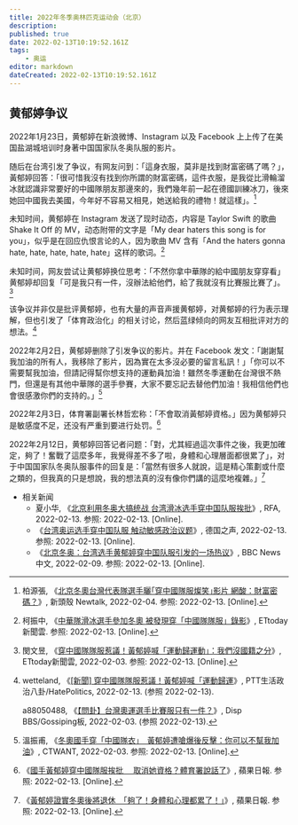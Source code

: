 ```yaml
---
title: 2022年冬季奥林匹克运动会（北京）
description:
published: true
date: 2022-02-13T10:19:52.161Z
tags:
    - 奥运
editor: markdown
dateCreated: 2022-02-13T10:19:52.161Z
---
```


## 黄郁婷争议

2022年1月23日，黄郁婷在新浪微博、Instagram 以及 Facebook 上上传了在美国盐湖城培训时身著中国国家队冬奥队服的影片。

随后在台湾引发了争议，有网友问到：「這身衣服，莫非是找到財富密碼了嗎？」，黃郁婷回答：「很可惜我沒有找到你所謂的財富密碼，這件衣服，是我從比滑輪溜冰就認識非常要好的中國隊朋友那邊來的，我們幾年前一起在德國訓練冰刀，後來她回中國我去美國，今年好不容易又相見，她送給我的禮物！就這樣」。[^705156]

[^705156]: 柏源張, 《[北京冬奧台灣代表隊選手曬｢穿中國隊服燦笑｣影片 網酸：財富密碼？](https://web.archive.org/web/20220204040540/https://newtalk.tw/news/view/2022-02-03/705156)》, 新頭殼 Newtalk, 2022-02-04. 参照: 2022-02-13. [Online].

未知时间，黄郁婷在 Instagram 发送了现时动态，内容是 Taylor Swift 的歌曲 Shake It Off 的 MV，动态附带的文字是「My dear haters this song is for you」，似乎是在回应仇恨言论的人，因为歌曲 MV 含有「And the haters gonna hate, hate, hate, hate, hate」这样的歌词。[^2182487]

[^2182487]: 柯振中, 《[中華隊滑冰選手參加冬奧 被發現穿「中國隊隊服」錄影](https://sports.ettoday.net/news/2182487)》, ETtoday新聞雲. 参照: 2022-02-13. [Online].

未知时间，网友尝试让黄郁婷换位思考：「不然你拿中華隊的給中國朋友穿穿看」黄郁婷却回复「可是我只有一件，沒辦法給他們，給了我就沒有比賽服比賽了」。[^2182]

[^2182]: 閔文昱, 《[穿中國隊隊服惹議！黃郁婷喊「運動歸運動」：我們沒國籍之分](https://web.archive.org/web/20220203110241/https://sports.ettoday.net/news/2182506)》, ETtoday新聞雲, 2022-02-03. 参照: 2022-02-13. [Online].

该争议并非仅是批评黄郁婷，也有大量的声音声援黄郁婷，对黄郁婷的行为表示理解，但也引发了「体育政治化」的相关讨论，然后蓝绿倾向的网友互相批评对方的想法。[^4384]

[^4384]: wetteland, 《[[新聞] 穿中國隊隊服惹議！黃郁婷喊「運動歸運](https://web.archive.org/web/20220213034713/https://webcache.googleusercontent.com/search?q=cache:nM3wsCapJ98J:https://ptt-politics.com/HatePolitics/l/POLITICS.M.1643843494.A.766)》, PTT生活政治八卦/HatePolitics, 2022-02-13. (参照 2022-02-13).

    a88050488, 《[【問卦】台灣奧運選手比賽服只有一件？](https://disp.cc/b/163-eBHv)》, Disp BBS/Gossiping板, 2022-02-03. (参照 2022-02-13).

2022年2月2日，黄郁婷删除了引发争议的影片。并在 Facebook 发文：「謝謝幫我加油的所有人，我移除了影片，因為實在太多沒必要的留言私訊！」「你可以不需要幫我加油，但請記得幫你想支持的運動員加油！雖然冬季運動在台灣很不熱門，但還是有其他中華隊的選手參賽，大家不要忘記去替他們加油！我相信他們也會很感激你們的支持的。」[^166173]

[^166173]: 溫振甫, 《[冬奧國手穿「中國隊衣」　黃郁婷遭嗆爆後反擊：你可以不幫我加油](https://web.archive.org/web/20220203010141/https://www.ctwant.com/article/166173)》, CTWANT, 2022-02-03. 参照: 2022-02-13. [Online].

2022年2月3日，体育署副署长林哲宏称：「不會取消黃郁婷資格。」因为黄郁婷只是敏感度不足，还没有严重到要进行处罚。[^E4DU]

[^E4DU]: 《[國手黃郁婷穿中國隊服挨批 　取消她資格？體育署說話了](https://web.archive.org/web/20220203083019/https://tw.appledaily.com/sports/20220203/S2DWPBZXIZHLNE4DU6NKXR7NRQ/)》, 蘋果日報. 参照: 2022-02-13. [Online].

2022年2月12日，黄郁婷回答记者问题：「對，尤其經過這次事件之後，我更加確定，夠了！奮戰了這麼多年，我覺得差不多了啦，身體和心理層面都很累了」，对于中国国家队冬奥队服事件的回复是：「當然有很多人就說，這是精心策劃或什麼之類的，但我真的只是想說，我的想法真的沒有像你們講的這麼地複雜。」[^767Q]

[^767Q]: 《[黃郁婷證實冬奧後將退休　「夠了！身體和心理都累了！」](https://web.archive.org/web/20220212122129/https://tw.appledaily.com/sports/20220212/FLZYQT7L2ZDJTCEHP767QH2WRY/)》, 蘋果日報. 参照: 2022-02-13. [Online].

+   相关新闻
    +   夏小华, 《[北京利用冬奥大搞统战 台湾滑冰选手穿中国队服挨批](https://web.archive.org/web/20220213043728/https://www.rfa.org/mandarin/yataibaodao/gangtai/hx-02042022051746.html#.Yf07QMO37MM.twitter)》, RFA, 2022-02-13. 参照: 2022-02-13. [Online].
    +   《[台湾奥运选手穿中国队服 触动敏感政治议题](https://web.archive.org/web/20220213043624/https://www.dw.com/zh/台湾奥运选手穿中国队服-触动敏感政治议题/a-60642334)》, 德国之声, 2022-02-13. 参照: 2022-02-13. [Online].
    +   《[北京冬奥：台湾选手黄郁婷穿中国队服引发的一场热议](https://web.archive.org/web/20220209040010/https://www.bbc.com/zhongwen/simp/60230498)》, BBC News 中文, 2022-02-09. 参照: 2022-02-13. [Online].

